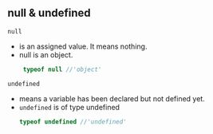 ## null & undefined

`null`

- is an assigned value. It means nothing.
- null is an object. 
  ```js
   typeof null //'object'
  ```

`undefined`

- means a variable has been declared but not defined yet.
- `undefined` is of type undefined
   ```js
   typeof undefined //'undefined'
  ```
